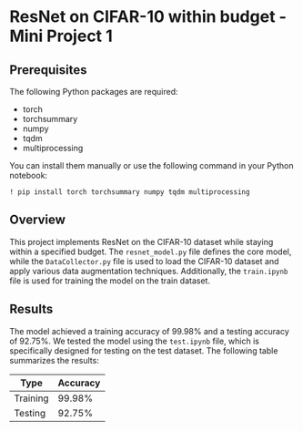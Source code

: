 # ResNet on CIFAR-10 within budget - Mini Project 1

## Prerequisites
The following Python packages are required:

- torch
- torchsummary
- numpy
- tqdm
- multiprocessing

You can install them manually or use the following command in your Python notebook:

```
! pip install torch torchsummary numpy tqdm multiprocessing
```
## Overview
This project implements ResNet on the CIFAR-10 dataset while staying within a specified budget. The `resnet_model.py` file defines the core model, while the `DataCollector.py` file is used to load the CIFAR-10 dataset and apply various data augmentation techniques. Additionally, the `train.ipynb` file is used for training the model on the train dataset.

## Results
The model achieved a training accuracy of 99.98% and a testing accuracy of 92.75%. We tested the model using the `test.ipynb` file, which is specifically designed for testing on the test dataset. The following table summarizes the results:

| Type |	Accuracy| 
| ---| ---------
| Training  |99.98%| 
| Testing	|92.75%| 